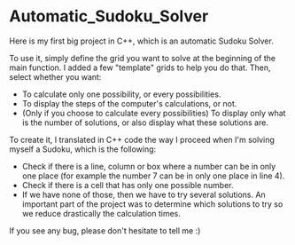 # Automatic_Sudoku_Solver

Here is my first big project in C++, which is an automatic Sudoku Solver.

To use it, simply define the grid you want to solve at the beginning of the main function. I added a few "template" grids to help you do that. Then, select whether you want:
- To calculate only one possibility, or every possibilities.
- To display the steps of the computer's calculations, or not.
- (Only if you choose to calculate every possibilities) To display only what is the number of solutions, or also display what these solutions are.


To create it, I translated in C++ code the way I proceed when I'm solving myself a Sudoku, which is the following:
- Check if there is a line, column or box where a number can be in only one place (for example the number 7 can be in only one place in line 4).
- Check if there is a cell that has only one possible number.
- If we have none of those, then we have to try several solutions. An important part of the project was to determine which solutions to try so we reduce drastically the calculation times.

If you see any bug, please don't hesitate to tell me :)
